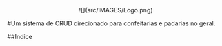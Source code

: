 <div align="center">
![](src/IMAGES/Logo.png)
</div>

#Um sistema de CRUD direcionado para confeitarias e padarias no geral.

##Indice
